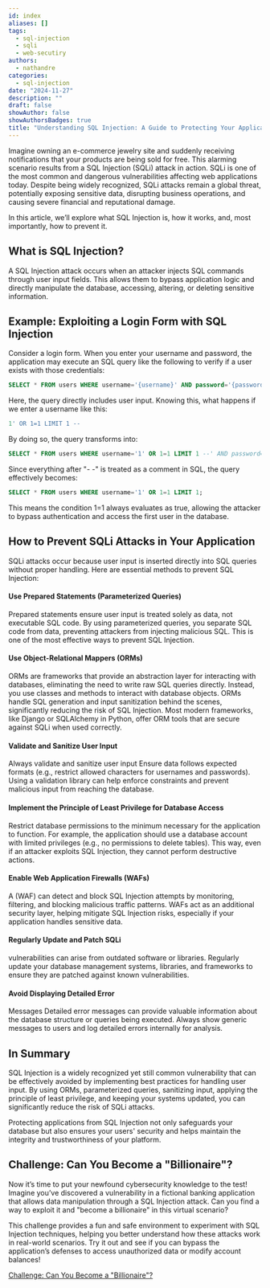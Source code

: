 ```yaml
---
id: index
aliases: []
tags:
  - sql-injection
  - sqli
  - web-secutiry
authors:
  - nathandre
categories:
  - sql-injection
date: "2024-11-27"
description: ""
draft: false
showAuthor: false
showAuthorsBadges: true
title: "Understanding SQL Injection: A Guide to Protecting Your Applications"
---
```


Imagine owning an e-commerce jewelry site and suddenly receiving notifications
that your products are being sold for free. This alarming scenario results from
a SQL Injection (SQLi) attack in action. SQLi is one of the most common and
dangerous vulnerabilities affecting web applications today. Despite being widely
recognized, SQLi attacks remain a global threat, potentially exposing sensitive
data, disrupting business operations, and causing severe financial and
reputational damage.

In this article, we’ll explore what SQL Injection is, how it works, and, most
importantly, how to prevent it.

## What is SQL Injection?

A SQL Injection attack occurs when an attacker injects SQL commands through user
input fields. This allows them to bypass application logic and directly
manipulate the database, accessing, altering, or deleting sensitive information.

## Example: Exploiting a Login Form with SQL Injection

Consider a login form. When you enter your username and password, the
application may execute an SQL query like the following to verify if a user
exists with those credentials:

```sql
SELECT * FROM users WHERE username='{username}' AND password='{password}';
```

Here, the query directly includes user input. Knowing this, what happens if we
enter a username like this:

```sql
1' OR 1=1 LIMIT 1 --
```

By doing so, the query transforms into:

```sql
SELECT * FROM users WHERE username='1' OR 1=1 LIMIT 1 --' AND password='{password}';
```

Since everything after "- -" is treated as a comment in SQL, the query effectively
becomes:

```sql
SELECT * FROM users WHERE username='1' OR 1=1 LIMIT 1;
```

This means the condition 1=1 always evaluates as true, allowing the attacker to
bypass authentication and access the first user in the database.

## How to Prevent SQLi Attacks in Your Application

SQLi attacks occur because user input is inserted directly into SQL queries
without proper handling. Here are essential methods to prevent SQL Injection:

#### Use Prepared Statements (Parameterized Queries)

Prepared statements ensure user input is treated solely as data, not executable
SQL code. By using parameterized queries, you separate SQL code from data,
preventing attackers from injecting malicious SQL. This is one of the most
effective ways to prevent SQL Injection.

#### Use Object-Relational Mappers (ORMs)

ORMs are frameworks that provide an abstraction layer for interacting with
databases, eliminating the need to write raw SQL queries directly. Instead, you
use classes and methods to interact with database objects. ORMs handle SQL
generation and input sanitization behind the scenes, significantly reducing the
risk of SQL Injection. Most modern frameworks, like Django or SQLAlchemy in
Python, offer ORM tools that are secure against SQLi when used correctly.

#### Validate and Sanitize User Input

Always validate and sanitize user input Ensure data follows expected formats
(e.g., restrict allowed characters for usernames and passwords). Using a
validation library can help enforce constraints and prevent malicious input
from reaching the database.

#### Implement the Principle of Least Privilege for Database Access

Restrict database permissions to the minimum necessary for the application to
function. For example, the application should use a database account with
limited privileges (e.g., no permissions to delete tables). This way, even if an
attacker exploits SQL Injection, they cannot perform destructive actions.

#### Enable Web Application Firewalls (WAFs)

A (WAF) can detect and block SQL Injection attempts by monitoring, filtering,
and blocking malicious traffic patterns. WAFs act as an additional security
layer, helping mitigate SQL Injection risks, especially if your application
handles sensitive data.

#### Regularly Update and Patch SQLi

vulnerabilities can arise from outdated software or libraries. Regularly update
your database management systems, libraries, and frameworks to ensure they are
patched against known vulnerabilities.

#### Avoid Displaying Detailed Error

Messages Detailed error messages can provide valuable information about the
database structure or queries being executed. Always show generic messages to
users and log detailed errors internally for analysis.

## In Summary

SQL Injection is a widely recognized yet still common vulnerability that can be
effectively avoided by implementing best practices for handling user input. By
using ORMs, parameterized queries, sanitizing input, applying the principle of
least privilege, and keeping your systems updated, you can significantly reduce
the risk of SQLi attacks.

Protecting applications from SQL Injection not only safeguards your database but
also ensures your users' security and helps maintain the integrity and
trustworthiness of your platform.

## Challenge: Can You Become a "Billionaire"?

Now it’s time to put your newfound cybersecurity knowledge to the test! Imagine
you’ve discovered a vulnerability in a fictional banking application that allows
data manipulation through a SQL Injection attack. Can you find a way to exploit
it and "become a billionaire" in this virtual scenario?

This challenge provides a fun and safe environment to experiment with SQL
Injection techniques, helping you better understand how these attacks work in
real-world scenarios. Try it out and see if you can bypass the application’s
defenses to access unauthorized data or modify account balances!

[Challenge: Can You Become a "Billionaire"?](https://github.com/nathandreSS/secbank-001)

